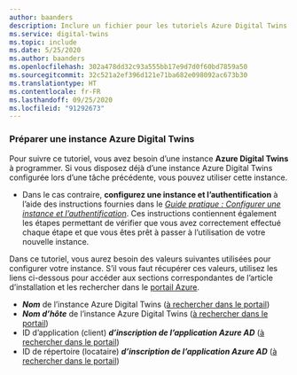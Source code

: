 ```yaml
---
author: baanders
description: Inclure un fichier pour les tutoriels Azure Digital Twins - Prérequis pour configurer une instance
ms.service: digital-twins
ms.topic: include
ms.date: 5/25/2020
ms.author: baanders
ms.openlocfilehash: 302a478dd32c93a555bb17e9d7d0f60bd7859a50
ms.sourcegitcommit: 32c521a2ef396d121e71ba682e098092ac673b30
ms.translationtype: HT
ms.contentlocale: fr-FR
ms.lasthandoff: 09/25/2020
ms.locfileid: "91292673"
---
```

### <a name="prepare-an-azure-digital-twins-instance"></a>Préparer une instance Azure Digital Twins

Pour suivre ce tutoriel, vous avez besoin d’une instance **Azure Digital Twins** à programmer. Si vous disposez déjà d’une instance Azure Digital Twins configurée lors d’une tâche précédente, vous pouvez utiliser cette instance.

* Dans le cas contraire, **configurez une instance et l’authentification** à l’aide des instructions fournies dans le [*Guide pratique : Configurer une instance et l’authentification*](../articles/digital-twins/how-to-set-up-instance-portal.md). Ces instructions contiennent également les étapes permettant de vérifier que vous avez correctement effectué chaque étape et que vous êtes prêt à passer à l’utilisation de votre nouvelle instance.

Dans ce tutoriel, vous aurez besoin des valeurs suivantes utilisées pour configurer votre instance. S’il vous faut récupérer ces valeurs, utilisez les liens ci-dessous pour accéder aux sections correspondantes de l’article d’installation et les rechercher dans le [portail Azure](https://portal.azure.com).
* **_Nom_** de l’instance Azure Digital Twins ([à rechercher dans le portail](../articles/digital-twins/how-to-set-up-instance-portal.md#verify-success-and-collect-important-values))
* **_Nom d’hôte_** de l’instance Azure Digital Twins ([à rechercher dans le portail](../articles/digital-twins/how-to-set-up-instance-portal.md#verify-success-and-collect-important-values))
* ID d’application (client) **_d’inscription de l’application Azure AD_** ([à rechercher dans le portail](../articles/digital-twins/how-to-set-up-instance-portal.md#collect-important-values))
* ID de répertoire (locataire) **_d’inscription de l’application Azure AD_** ([à rechercher dans le portail](../articles/digital-twins/how-to-set-up-instance-portal.md#collect-important-values))
